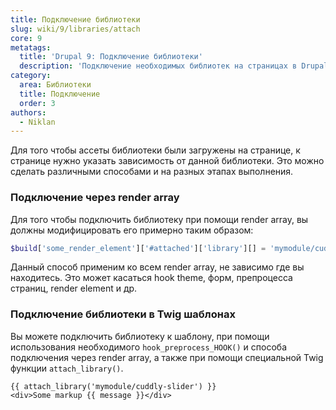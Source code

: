 ```yaml
---
title: Подключение библиотеки
slug: wiki/9/libraries/attach
core: 9
metatags:
  title: 'Drupal 9: Подключение библиотеки'
  description: 'Подключение необходимых библиотек на страницах в Drupal 9.'
category:
  area: Библиотеки
  title: Подключение
  order: 3
authors:
  - Niklan
---
```


Для того чтобы ассеты библиотеки были загружены на странице, к странице нужно указать зависимость от данной библиотеки. Это можно сделать различными способами и на разных этапах выполнения.

### Подключение через render array

Для того чтобы подключить библиотеку при помощи render array, вы должны модифицировать его примерно таким образом:

```php
$build['some_render_element']['#attached']['library'][] = 'mymodule/cuddly-slider';
```

Данный способ применим ко всем render array, не зависимо где вы находитесь. Это может касаться hook theme, форм, препроцесса страниц, render element и др.

### Подключение библиотеки в Twig шаблонах

Вы можете подключить библиотеку к шаблону, при помощи использования необходимого `hook_preprocess_HOOK()` и способа подключения через render array, а также при помощи специальной Twig функции `attach_library()`.

```twig
{{ attach_library('mymodule/cuddly-slider') }}
<div>Some markup {{ message }}</div>
```
